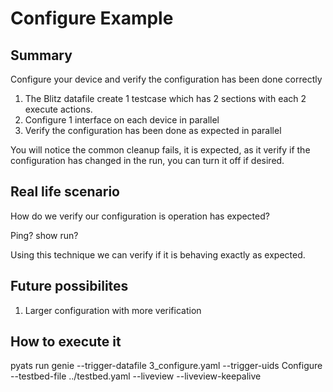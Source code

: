 # Configure Example

## Summary

Configure your device and verify the configuration has been done correctly

1) The Blitz datafile create 1 testcase which has 2 sections with each 2 execute actions.
2) Configure 1 interface on each device in parallel
3) Verify the configuration has been done as expected in parallel

You will notice the common cleanup fails, it is expected, as it verify if the
configuration has changed in the run, you can turn it off if desired.

## Real life scenario

How do we verify our configuration is operation has expected? 

Ping? show run?

Using this technique we can verify if it is behaving exactly as expected. 

## Future possibilites

1) Larger configuration with more verification

## How to execute it

pyats run genie --trigger-datafile 3_configure.yaml --trigger-uids Configure --testbed-file ../testbed.yaml --liveview --liveview-keepalive
